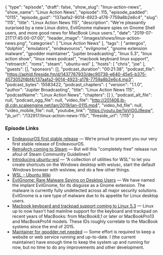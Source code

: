 {
  "type": "episode",
  "draft": false,
  "show_slug": "linux-action-news",
  "show_name": "Linux Action News",
  "episode": 115,
  "episode_padded": "0115",
  "episode_guid": "137aafa2-9014-4923-a178-7759a8b2e6c4",
  "slug": "115",
  "title": "Linux Action News 115",
  "description": "We're pleasantly surprised by a new Linux distro, EvilGnome malware spies on Gnome Shell users, and more good news for MacBook Linux users.",
  "date": "2019-07-21T17:45:00-07:00",
  "header_image": "/images/shows/linux-action-news.png",
  "categories": [
    "Linux Action News"
  ],
  "tags": [
    "antergos",
    "dolphin",
    "emulators",
    "endeavouros",
    "evilgnome",
    "gnome extension malware",
    "gpodder maintainer",
    "jupiter broadcasting",
    "linux 5.3",
    "linux action show",
    "linux news podcast",
    "macbook keyboard linux support",
    "retroarch",
    "roms",
    "steam",
    "ubuntu-wsl"
  ],
  "hosts": [
    "chris",
    "joe"
  ],
  "guests": [],
  "sponsors": [],
  "podcast_duration": "00:21:38",
  "podcast_file": "https://aphid.fireside.fm/d/1437767933/dec90738-e640-45e5-b375-4573052f4bf4/137aafa2-9014-4923-a178-7759a8b2e6c4.mp3",
  "podcast_bytes": 15583422,
  "podcast_chapters": {
    "version": "1.1.0",
    "author": "Jupiter Broadcasting",
    "title": "Linux Action News 115",
    "podcastName": "Linux Action News",
    "chapters": []
  },
  "podcast_alt_file": null,
  "podcast_ogg_file": null,
  "video_file": "http://201406.jb-dl.cdn.scaleengine.net/lan/2019/lan-0115.mp4",
  "video_hd_file": null,
  "video_mobile_file": null,
  "youtube_link": "https://youtu.be/1qViG0J9eqw",
  "jb_url": "/132917/linux-action-news-115/",
  "fireside_url": "/115"
}


### Episode Links

  * [EndeavourOS first stable release](https://endeavouros.com/endeavouros-first-stable-release-has-arrived/ "EndeavourOS first stable release") — We’re proud to present you our very first stable release of EndeavourOS. 
  * [RetroArch coming to Steam](https://arstechnica.com/gaming/2019/07/retroarch-the-worlds-largest-emulation-front-end-coming-to-steam-july-30/ "RetroArch coming to Steam") — But will this "completely free" release run afoul of Steam Community Guidelines?
  * [Introducing ubuntu-wsl](https://balintreczey.hu/blog/introducing-ubuntu-wsl-the-package-making-ubuntu-better-and-better-on-wsl/ "Introducing ubuntu-wsl") — “A collection of utilities for WSL” to let you create shortcuts on the Windows desktop with wslusc, start the default Windows browser with wslview, and do a few other things.
  * [WSL - Ubuntu Wiki](https://wiki.ubuntu.com/WSL "WSL - Ubuntu Wiki")
  * [EvilGnome: Rare Malware Spying on Desktop Users](https://www.intezer.com/blog-evilgnome-rare-malware-spying-on-linux-desktop-users/ "EvilGnome: Rare Malware Spying on Desktop Users") — We have named the implant EvilGnome, for its disguise as a Gnome extension. The malware is currently fully undetected across all major security solutions. EvilGnome is a rare type of malware due to its appetite for Linux desktop users. 
  * [Macbook keyboard and trackpad support coming to Linux 5.3](https://www.phoronix.com/scan.php?page=news_item&px=Linux-5.3-MacBook-Key-Trackpads "Macbook keyboard and trackpad support coming to Linux 5.3") — Linux up to now hasn't had mainline support for the keyboard and trackpad on recent years of MacBooks: from MacBook8,1 or later or MacBookPro13 and MacBookPro14 models. These IDs roughly correlate to the MacBook systems since the end of 2015. 
  * [Maintainer for gpodder.net needed](https://github.com/gpodder/mygpo/blob/master/maintainer-needed.md "Maintainer for gpodder.net needed") — Some effort is required to keep a website or web service running and up-to-date. I (the current maintainer) have enough time to keep the system up and running for now, but no time to do any improvements and other development.



